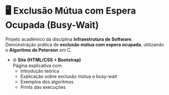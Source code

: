 # 🖥️ Exclusão Mútua com Espera Ocupada (Busy-Wait)

Projeto acadêmico da disciplina **Infraestrutura de Software**.  
Demonstração prática de **exclusão mútua com espera ocupada**, utilizando o **Algoritmo de Peterson** em C.

- 🌐 **Site (HTML/CSS + Bootstrap)**  
  Página explicativa com:
  - Introdução teórica  
  - Explicação sobre exclusão mútua e busy-wait  
  - Exemplos dos algoritmos  
  - Prints das execuções  


